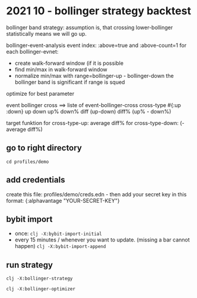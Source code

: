 # 2021 10 - bollinger strategy backtest

bollinger band strategy:
assumption is, that crossing lower-bollinger statistically means we will go up.

bollinger-event-analysis
event index: :above=true and :above-count=1
for each bollinger-evnet:
- create walk-forward window (if it is possible
- find min/max in walk-forward window 
- normalize min/max with range=bollinger-up - bollinger-down
the bollinger band is significant if range is squed

optimize for best parameter

event bollinger cross     ==> liste of event-bollinger-cross
cross-type #{:up :down}
up
down
up%
down%
diff   (up-down)
diff%  (up% - down%)

target funktion
for cross-type-up: average diff% 
for cross-type-down: (-average diff%)



## go to right directory

`cd profiles/demo`

## add credentials

create this file: profiles/demo/creds.edn - then add your secret key in this format:
{:alphavantage "YOUR-SECRET-KEY"}

## bybit import

- once:  `clj -X:bybit-import-initial`
- every 15 minutes / whenever you want to update. (missing a bar cannot happen)
 `clj -X:bybit-import-append`


## run strategy

`clj -X:bollinger-strategy`

`clj -X:bollinger-optimizer`
